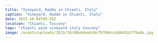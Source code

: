 ```yaml
---
title: "Vineyard, Radda in Chianti, Italy"
caption: "Vineyard, Radda in Chianti, Italy"
date: 2015-10-04T09:56Z
location: "Chianti, Tuscany"
tags: "chianti wine vineyard italy tuscany"
image: /assets/uploads/2015/10/00a6dee8c0cf97b04ce56843a2ffba8e.jpg
---
```

